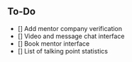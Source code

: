 
## To-Do
* [] Add mentor company verification
* [] Video and message chat interface
* [] Book mentor interface
* [] List of talking point statistics
